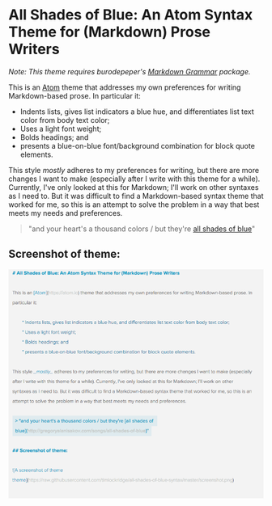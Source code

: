 # All Shades of Blue: An Atom Syntax Theme for (Markdown) Prose Writers

_Note: This theme requires burodepeper's [Markdown Grammar](https://atom.io/packages/language-markdown) package._

This is an [Atom](https://atom.io) theme that addresses my own preferences for writing Markdown-based prose. In particular it:

* Indents lists, gives list indicators a blue hue, and differentiates list text color from body text color;
* Uses a light font weight;
* Bolds headings; and
* presents a blue-on-blue font/background combination for block quote elements.

This style _mostly_ adheres to my preferences for writing, but there are more changes I want to make (especially after I write with this theme for a while). Currently, I've only looked at this for Markdown; I'll work on other syntaxes as I need to. But it was difficult to find a Markdown-based syntax theme that worked for me, so this is an attempt to solve the problem in a way that best meets my needs and preferences.

> "and your heart's a thousand colors / but they're [all shades of blue](http://gregoryalanisakov.com/songs/all-shades-of-blue)"

## Screenshot of theme:

![A screenshot of theme theme](https://raw.githubusercontent.com/timlockridge/all-shades-of-blue-syntax/master/screenshot.png)
